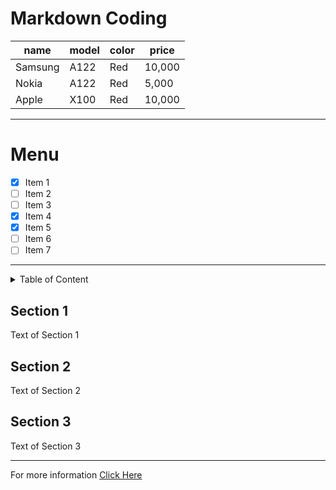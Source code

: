 # Markdown Coding

  
| name | model | color | price |
|--|--|--|--|
|Samsung|A122|Red|10,000|
|Nokia|A122|Red|5,000|
|Apple|X100|Red|10,000|

---
# Menu
  - [X] Item 1
  - [ ] Item 2
  - [ ] Item 3
  - [x] Item 4
  - [x] Item 5
  - [ ] Item 6
  - [ ] Item 7
---
<details>
<summary>Table of Content</summary>
  
- [Section 1](#Section-1)
- [Section 2](#Section-2)
- [Section 3](#Section-3)

</details>
<h2 id="Section-1">Section 1</h2>
Text of Section 1
<h2 id="Section-2">Section 2</h2>
Text of Section 2
<h2 id="Section-3">Section 3</h2>
Text of Section 3

---

[mylink]: http://www.google.com
For more information [Click Here][mylink]

